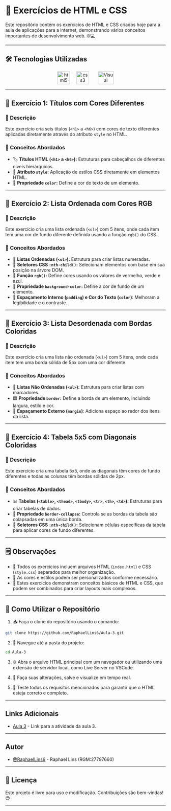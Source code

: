 # 🎨 Exercícios de HTML e CSS

Este repositório contém os exercícios de HTML e CSS criados hoje para a aula de aplicações para a internet, demonstrando vários conceitos importantes de desenvolvimento web. 🌐💻

---

## 🛠️ Tecnologias Utilizadas

<p align="center"> 
<img src="https://cdn.jsdelivr.net/gh/devicons/devicon/icons/html5/html5-original.svg" height="40" alt="html5 logo"/>
<img width="12" />
<img src="https://cdn.jsdelivr.net/gh/devicons/devicon/icons/css3/css3-original.svg" height="40" alt="css3 logo"/>
  <img width="12" />
<img src="https://upload.wikimedia.org/wikipedia/commons/thumb/9/9a/Visual_Studio_Code_1.35_icon.svg/2048px-Visual_Studio_Code_1.35_icon.svg.png" alt="Visual Studio Code" width="50" height="40"/> 

---

## 🧪 Exercício 1: Títulos com Cores Diferentes

### 📝 Descrição

Este exercício cria seis títulos (`<h1>` a `<h6>`) com cores de texto diferentes aplicadas diretamente através do atributo `style` no HTML.

### 📌 Conceitos Abordados

* 🏷️ **Títulos HTML (`<h1>` a `<h6>`):** Estruturas para cabeçalhos de diferentes níveis hierárquicos.
* 🎨 **Atributo `style`:** Aplicação de estilos CSS diretamente em elementos HTML.
* 🌈 **Propriedade `color`:** Define a cor do texto de um elemento.

---

## 🧪 Exercício 2: Lista Ordenada com Cores RGB

### 📝 Descrição

Este exercício cria uma lista ordenada (`<ol>`) com 5 itens, onde cada item tem uma cor de fundo diferente definida usando a função `rgb()` do CSS.

### 📌 Conceitos Abordados

* 🔢 **Listas Ordenadas (`<ol>`):** Estrutura para criar listas numeradas.
* 🎯 **Seletores CSS `:nth-child()`:** Selecionam elementos com base em sua posição na árvore DOM.
* 🌈 **Função `rgb()`:** Define cores usando os valores de vermelho, verde e azul.
* 🎨 **Propriedade `background-color`:** Define a cor de fundo de um elemento.
* 📐 **Espaçamento Interno (`padding`) e Cor do Texto (`color`)**: Melhoram a legibilidade e o contraste.

---

## 🧪 Exercício 3: Lista Desordenada com Bordas Coloridas

### 📝 Descrição

Este exercício cria uma lista não ordenada (`<ul>`) com 5 itens, onde cada item tem uma borda sólida de 5px com uma cor diferente.

### 📌 Conceitos Abordados

* 🔘 **Listas Não Ordenadas (`<ul>`):** Estrutura para criar listas com marcadores.
* 🟦 **Propriedade `border`:** Define a borda de um elemento, incluindo largura, estilo e cor.
* 📏 **Espaçamento Externo (`margin`)**: Adiciona espaço ao redor dos itens da lista.

---

## 🧪 Exercício 4: Tabela 5x5 com Diagonais Coloridas

### 📝 Descrição

Este exercício cria uma tabela 5x5, onde as diagonais têm cores de fundo diferentes e todas as colunas têm bordas sólidas de 2px.

### 📌 Conceitos Abordados

* 📊 **Tabelas (`<table>`, `<thead>`, `<tbody>`, `<tr>`, `<th>`, `<td>`):** Estruturas para criar tabelas de dados.
* 🔗 **Propriedade `border-collapse`:** Controla se as bordas da tabela são colapsadas em uma única borda.
* 🎯 **Seletores CSS `:nth-child()`:** Selecionam células específicas da tabela para aplicar cores de fundo diferentes.

---

## 🗒️ Observações

* 📁 Todos os exercícios incluem arquivos HTML (`index.html`) e CSS (`style.css`) separados para melhor organização.
* 🎨 As cores e estilos podem ser personalizados conforme necessário.
* 🧩 Estes exercícios demonstram conceitos básicos de HTML e CSS, que podem ser combinados para criar layouts mais complexos.

---

## 🚀 Como Utilizar o Repositório

1. 📥 Faça o clone do repositório usando o comando:
```bash
git clone https://github.com/RaphaelLins6/Aula-3.git
```
2. 📂 Navegue até a pasta do projeto:

```bash
cd Aula-3
```
3. 🌐 Abra o arquivo HTML principal com um navegador ou utilizando uma extensão de servidor local, como Live Server no VSCode.

4. 🔧 Faça suas alterações, salve e visualize em tempo real.

5. 🧪 Teste todos os requisitos mencionados para garantir que o HTML esteja correto e completo.

---

## Links Adicionais

* [Aula 3](https://raphaellins6.github.io/Aula-3/) - Link para a atividade da aula 3.

---

## Autor

-   [@RaphaelLins6](https://www.github.com/RaphaelLins6) - Raphael Lins (RGM:27797660)

---

## 📜 Licença

Este projeto é livre para uso e modificação. Contribuições são bem-vindas! 😊

---